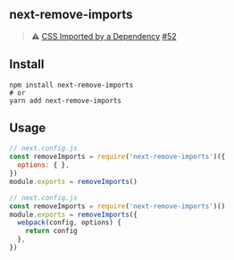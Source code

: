 next-remove-imports
---

> ⚠️ [CSS Imported by a Dependency](https://github.com/vercel/next.js/blob/master/errors/css-npm.md) [#52](https://github.com/uiwjs/react-md-editor/issues/52#issuecomment-848969341)

## Install

```shell
npm install next-remove-imports
# or
yarn add next-remove-imports
```

## Usage

```js
// next.config.js
const removeImports = require('next-remove-imports')({
  options: { },
})
module.exports = removeImports()
```

```js
// next.config.js
const removeImports = require('next-remove-imports')()
module.exports = removeImports({
  webpack(config, options) {
    return config
  },
})
```